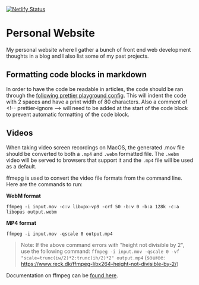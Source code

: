 [![Netlify Status](https://api.netlify.com/api/v1/badges/706d2e0c-095f-41f3-85aa-3f374f92686d/deploy-status)](https://app.netlify.com/sites/robertcooper/deploys)

# Personal Website

My personal website where I gather a bunch of front end web development thoughts in a blog and I also list some of my past projects.

## Formatting code blocks in markdown

In order to have the code be readable in articles, the code should be ran through the [following prettier playground config](https://prettier.io/playground/#N4Igxg9gdgLgprEAuEIA0IIAcYEtoDOyoAhgE5kQDuACuQkSiQG4S4Am6IARmSWAGs4MAMpZ+uKAHNkMMgFc4GABYwAtgBsA6stzwC4sHBEM9uZnoCeycASIZJBOGRg0+UtSWQAzEhqcYAFYEAB4AQnyCwiIkanAAMpJwPn4BIMEhIpJSGnAAivIQ8Cn+SiDiZE5kNjCWWHAEYGS4OFxYzbBaHDDKyAAcAAwY7RBOWnxYNu0NzszJGACOhfBu2IwgJAQAtFBwcOz7XGRwS7jHbiQeXki+pRhOariyCmUE2bkFRck3qWUwJNwuuwesgAEwYOQkXAabIAYQgak8Nig0HmIHkTgAKgDGLcnABffFAA). This will indent the code with 2 spaces and have a print width of 80 characters. Also a comment of \<!-- prettier-ignore --> will need to be added at the start of the code block to prevent automatic formatting of the code block.

## Videos

When taking video screen recordings on MacOS, the generated .mov file should be converted to both a `.mp4` and `.webm` formatted file. The `.webm` video will be served to browsers that support it and the `.mp4` file will be used as a default.

ffmepg is used to convert the video file formats from the command line. Here are the commands to run:

**WebM format**

```
ffmpeg -i input.mov -c:v libvpx-vp9 -crf 50 -b:v 0 -b:a 128k -c:a libopus output.webm
```

**MP4 format**

```
ffmpeg -i input.mov -qscale 0 output.mp4
```

> Note: If the above command errors with "height not divisible by 2", use the following command: `ffmpeg -i input.mov -qscale 0 -vf "scale=trunc(iw/2)*2:trunc(ih/2)*2" output.mp4` (source: https://www.reck.dk/ffmpeg-libx264-height-not-divisible-by-2/)

Documentation on ffmpeg can be [found here](https://ffmpeg.org/ffmpeg.html).

